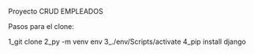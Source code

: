 Proyecto CRUD EMPLEADOS

Pasos para el clone:

1_git clone
2_py -m venv env
3_./env/Scripts/activate
4_pip install django


